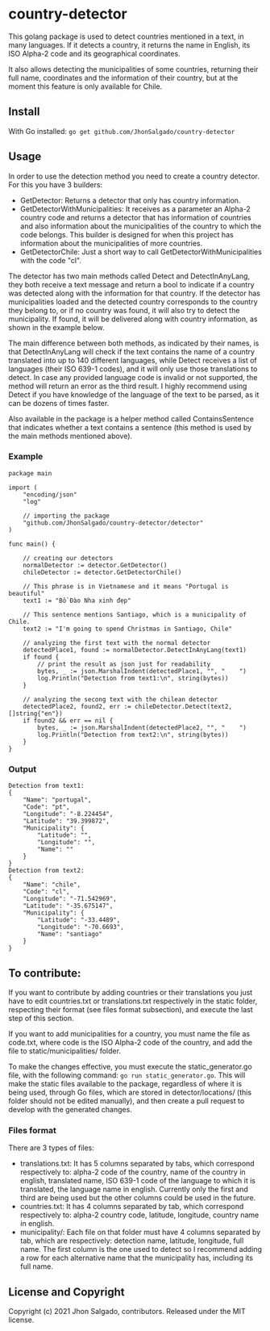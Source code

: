 # country-detector
This golang package is used to detect countries mentioned in a text, in many languages. If it detects a country, it returns the name in English, its ISO Alpha-2 code and its geographical coordinates.

It also allows detecting the municipalities of some countries, returning their full name, coordinates and the information of their country, but at the moment this feature is only available for Chile.

## Install
With Go installed:
`go get github.com/JhonSalgado/country-detector`

## Usage
In order to use the detection method you need to create a country detector. For this you have 3 builders:

- GetDetector: Returns a detector that only has country information.
- GetDetectorWithMunicipalities: It receives as a parameter an Alpha-2 country code and returns a detector that has information of countries and also information about the municipalities of the country to which the code belongs. This builder is designed for when this project has information about the municipalities of more countries. 
- GetDetectorChile: Just a short way to call GetDetectorWithMunicipalities with the code "cl".

The detector has two main methods called Detect and DetectInAnyLang, they both receive a text message and return a bool to indicate if a country was detected along with the information for that country. If the detector has municipalities loaded and the detected country corresponds to the country they belong to, or if no country was found, it will also try to detect the municipality. If found, it will be delivered along with country information, as shown in the example below.

The main difference between both methods, as indicated by their names, is that DetectInAnyLang will check if the text contains the name of a country translated into up to 140 different languages, while Detect receives a list of languages ​​(their ISO 639-1 codes), and it will only use those translations to detect. In case any provided language code is invalid or not supported, the method will return an error as the third result. I highly recommend using Detect if you have knowledge of the language of the text to be parsed, as it can be dozens of times faster.

Also available in the package is a helper method called ContainsSentence that indicates whether a text contains a sentence (this method is used by the main methods mentioned above).

### Example
```
package main

import (
	"encoding/json"
	"log"

	// importing the package
	"github.com/JhonSalgado/country-detector/detector"
)

func main() {
	
	// creating our detectors
	normalDetector := detector.GetDetector()
	chileDetector := detector.GetDetectorChile()

	// This phrase is in Vietnamese and it means "Portugal is beautiful"
	text1 := "Bồ Đào Nha xinh đẹp"

	// This sentence mentions Santiago, which is a municipality of Chile.
	text2 := "I'm going to spend Christmas in Santiago, Chile"

	// analyzing the first text with the normal detector
	detectedPlace1, found := normalDetector.DetectInAnyLang(text1)
	if found {
		// print the result as json just for readability
		bytes, _ := json.MarshalIndent(detectedPlace1, "", "    ")
		log.Println("Detection from text1:\n", string(bytes))
	}

	// analyzing the secong text with the chilean detector
	detectedPlace2, found2, err := chileDetector.Detect(text2, []string{"en"})
	if found2 && err == nil {
		bytes, _ := json.MarshalIndent(detectedPlace2, "", "    ")
		log.Println("Detection from text2:\n", string(bytes))
	}
}
```
### Output
```
Detection from text1:
{
    "Name": "portugal",
    "Code": "pt",
    "Longitude": "-8.224454",
    "Latitude": "39.399872",
    "Municipality": {
        "Latitude": "",
        "Longitude": "",
        "Name": ""
    }
}
Detection from text2:
{
    "Name": "chile",
    "Code": "cl",
    "Longitude": "-71.542969",
    "Latitude": "-35.675147",
    "Municipality": {
        "Latitude": "-33.4489",
        "Longitude": "-70.6693",
        "Name": "santiago"
    }
}
```
## To contribute:

If you want to contribute by adding countries or their translations you just have to edit countries.txt or translations.txt respectively in the static folder, respecting their format (see files format subsection), and execute the last step of this section.

If you want to add municipalities for a country, you must name the file as code.txt, where code is the ISO Alpha-2 code of the country, and add the file to static/municipalities/ folder.

To make the changes effective, you must execute the static\_generator.go file, with the following command: `go run static_generator.go`. This will make the static files available to the package, regardless of where it is being used, through Go files, which are stored in detector/locations/ (this folder should not be edited manually), and then create a pull request to develop with the generated changes.

### Files format
There are 3 types of files:
- translations.txt: It has 5 columns separated by tabs, which correspond respectively to: alpha-2 code of the country, name of the country in english, translated name, ISO 639-1 code of the language to which it is translated, the language name in english. Currently only the first and third are being used but the other columns could be used in the future.
- countries.txt: It has 4 columns separated by tab, which correspond respectively to: alpha-2 country code, latitude, longitude, country name in english.
- municipality/: Each file on that folder must have 4 columns separated by tab, which are respectively: detection name, latitude, longitude, full name. The first column is the one used to detect so I recommend adding a row for each alternative name that the municipality has, including its full name.

## License and Copyright
Copyright (c) 2021 Jhon Salgado, contributors. Released under the MIT license.
